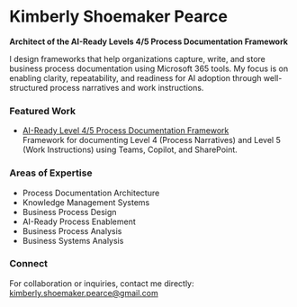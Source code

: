# Kimberly Shoemaker Pearce  
**Architect of the AI-Ready Levels 4/5 Process Documentation Framework**

I design frameworks that help organizations capture, write, and store business process documentation using Microsoft 365 tools. My focus is on enabling clarity, repeatability, and readiness for AI adoption through well-structured process narratives and work instructions.

### Featured Work
- [AI-Ready Level 4/5 Process Documentation Framework](https://github.com/kimberly-shoemaker-pearce/ai-ready-level-4-5-framework)  
  Framework for documenting Level 4 (Process Narratives) and Level 5 (Work Instructions) using Teams, Copilot, and SharePoint.

### Areas of Expertise
- Process Documentation Architecture  
- Knowledge Management Systems  
- Business Process Design  
- AI-Ready Process Enablement
- Business Process Analysis
- Business Systems Analysis

### Connect
For collaboration or inquiries, contact me directly:  
[kimberly.shoemaker.pearce@gmail.com](mailto:kimberly.shoemaker.pearce@gmail.com)
